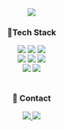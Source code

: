 <div align="center">
  <img src="https://capsule-render.vercel.app/api?type=waving&color=timeGradient&text=%20Frontend%20Developer%20홍예림&height=150&fontSize=40&fontColor=000">
  
  <h3>🔧Tech Stack</h3>
  
  <img src="https://img.shields.io/badge/CSS3-1572B6?logo=CSS3&logoColor=white">
  <img src="https://img.shields.io/badge/HTML5-E34F26?logo=HTML5&logoColor=white">
  <img src="https://img.shields.io/badge/Javascript-F7DF1E?logo=JavaScript&logoColor=white">  <br>
  <img src="https://img.shields.io/badge/React-61DAFB?logo=React&logoColor=white">
  <img src="https://img.shields.io/badge/TypeScript-3178C6?logo=TypeScript&logoColor=white">
  <img src="https://img.shields.io/badge/Next.js-000000?logo=next.js&logoColor=white">  <br>
  <img src="https://img.shields.io/badge/Git-F05032?logo=git&logoColor=white">
  <img src="https://img.shields.io/badge/GitHub-181717?logo=GitHub&logoColor=white">  <br><br>

  <h3>💬 Contact</h3>
  
  <a href="mailto:hongggy@gmail.com">
    <img src="https://img.shields.io/badge/Gmail-EA4335?style=flat-square&logo=gmail&logoColor=white" />
  </a>
  <a href="https://memoryelim.tistory.com/">
    <img src="https://img.shields.io/badge/Tistory-000000?style=flat-square&logo=tistory&logoColor=white" />
  </a>
</div>
<br><br>
